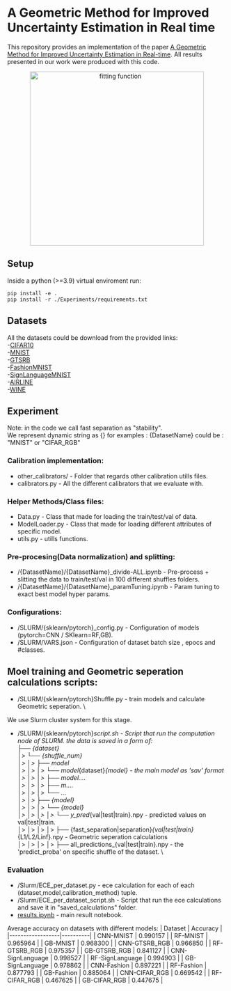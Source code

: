 # A Geometric Method for Improved Uncertainty Estimation in Real time

This repository provides an implementation of the paper [A Geometric Method for Improved Uncertainty Estimation in Real-time](https://arxiv.org/abs/2206.11562). 
All results presented in our work were produced with this code.

<p align="center">
  <img src="https://user-images.githubusercontent.com/40465916/202549252-94b749ee-47cd-4e28-b616-2482a22db720.jpg" alt="fitting function" width="400"/>
</p>


## Setup
Inside a python (>=3.9) virtual enviroment run:

    pip install -e .
    pip install -r ./Experiments/requirements.txt


## Datasets

All the datasets could be download from the provided links:\
-[CIFAR10](https://www.cs.toronto.edu/~kriz/cifar-10-python.tar.gz) \
-[MNIST](http://yann.lecun.com/exdb/mnist/) \
-[GTSRB](https://www.kaggle.com/meowmeowmeowmeowmeow/gtsrb-german-traffic-sign) \
-[FashionMNIST](https://www.kaggle.com/zalando-research/fashionmnist) \
-[SignLanguageMNIST](https://www.kaggle.com/datamunge/sign-language-mnist) \
-[AIRLINE](https://www.kaggle.com/datasets/teejmahal20/airline-passenger-satisfaction/) \
-[WINE](https://archive.ics.uci.edu/ml/datasets/wine+quality) 

## Experiment
Note: in the code we call fast separation as "stability". \
We represent dynamic string as {} for examples :
{DatasetName} could be : "MNIST" or "CIFAR_RGB" 

### Calibration implementation:
- other_calibrators/ - Folder that regards other calibration utills files.
- calibrators.py - All the different calibrators that we evaluate with.

### Helper Methods/Class files:
- Data.py - Class that made for loading the train/test/val of data.
- ModelLoader.py - Class that made for loading different attributes of specific model.
- utils.py - utills functions.

### Pre-procesing(Data normalization) and splitting:
- /{DatasetName}/{DatasetName}_divide-ALL.ipynb - Pre-process + slitting the data to train/test/val in 100 different shuffles folders. 
- /{DatasetName}/{DatasetName}_paramTuning.ipynb - Param tuning to exact best model hyper params.

### Configurations:
- /SLURM/{sklearn/pytorch}_config.py - Configuration of models (pytorch=CNN / SKlearn=RF,GB).
- /SLURM/VARS.json - Configuration of dataset batch size , epocs and #classes. 

## Moel training and Geometric seperation calculations scripts:
- /SLURM/{sklearn/pytorch}Shuffle.py - train models and calculate Geometric seperation. \



We use Slurm cluster system for this stage.
- /SLURM/{sklearn/pytorch}_script.sh - Script that run the computation node of SLURM.
the data is saved in a form of: \
├── {dataset}  \
│>      └── {shuffle_num} \
│>      │>      ├── model  \
│>      │>      │>       └── model_{dataset}_{model} - the main model as 'sav' format \
│>      │>      │>       ├── model.... \
│>      │>      │>       ├── m....  \
│>      │>      │>       └── ... \
│>      │>      ├── {model} \
│>      │>      │>   └── {model} \
│>      │>      │>       │>   └── y_pred_{val|test|train}.npy - predicted values on val|test|train. \
│>      │>      │>       │>   ├── {fast_separation|separation}_{val|test|train}_{L1/L2/Linf}.npy - Geometric seperation calculations \
│>      │>      │>       │>   ├── all_predictions_{val|test|train}.npy - the 'predict_proba' on specific shuffle of the dataset. \



### Evaluation
- /Slurm/ECE_per_dataset.py - ece calculation for each of each (dataset,model,calibration_method) tuple.
- /Slurm/ECE_per_dataset_script.sh - Script that run the ece calculations and save it in "saved_calculations" folder.
- [results.ipynb](https://github.com/NoSleepDeveloper/Geometric-Calibrator/blob/main/results.ipynb) - main result notebook.

Average accuracy on datasets with different models:
| Dataset          | Accuracy |
|------------------|----------|
| CNN-MNIST        | 0.990157 |
| RF-MNIST         | 0.965964 |
| GB-MNIST         | 0.968300 |
| CNN-GTSRB_RGB    | 0.966850 |
| RF-GTSRB_RGB     | 0.975357 |
| GB-GTSRB_RGB     | 0.841127 |
| CNN-SignLanguage | 0.998527 |
| RF-SignLanguage  | 0.994903 |
| GB-SignLanguage  | 0.978862 |
| CNN-Fashion      | 0.897221 |
| RF-Fashion       | 0.877793 |
| GB-Fashion       | 0.885064 |
| CNN-CIFAR_RGB    | 0.669542 |
| RF-CIFAR_RGB     | 0.467625 |
| GB-CIFAR_RGB     | 0.447675 |


<!-- 
Expected calibration error Table :
|     Dataset    	| Model 	| Fast Separation 	|   Separation  	|         SKlearn        	|           SBC          	|           HB           	|
|:--------------:	|:-----:	|:---------------:	|:-------------:	|:----------------------:	|:----------------------:	|:----------------------:	|
|       MNIST    	| CNN   	| 0.0029±0.0008   	| 0.0031±0.0007 	| 0.0032±0.0004 (9.38%)  	| 0.0190±0.0018 (84.74%) 	| 0.0046±0.0005 (36.96%) 	|
|      MNIST     	| RF    	| 0.0044±0.0005   	| 0.0045±0.0006 	| 0.0098±0.0012 (55.1%)  	| 0.0331±0.0017 (86.71%) 	| 0.0080±0.0009 (45%)    	|
|      MNIST     	| GB    	| 0.0040±0.0007   	| 0.0040±0.0008 	| 0.0176±0.0014 (77.27%) 	| 0.0384±0.0025 (89.58%) 	| 0.0074±0.0012 (45.95%) 	|
|     GTSRB_RGB  	| CNN   	| 0.0014±0.0005   	| 0.0015±0.0003 	| 0.0018±0.0004 (22.22%) 	| 0.1955±0.0072 (99.28%) 	| 0.0021±0.0005 (33.33%) 	|
|    GTSRB_RGB   	| RF    	| 0.0042±0.0005   	| 0.0042±0.0007 	| 0.0262±0.0014 (83.97%) 	| 0.0788±0.0047 (94.67%) 	| 0.0065±0.0013 (35.38%) 	|
|    GTSRB_RGB   	| GB    	| 0.0071±0.0010   	| 0.0075±0.0013 	| 0.1002±0.0029 (92.91%) 	| 0.1733±0.0045 (95.9%)  	| 0.0175±0.0013 (59.43%) 	|
|   SignLanguage 	| CNN   	| 0.0001±0.0001   	| 0.0001±0.0001 	| 0.0004±0.0002 (75%)    	| 0.1287±0.0151 (99.92%) 	| 0.0008±0.0004 (87.5%)  	|
|   SignLanguage 	| RF    	| 0.0008±0.0002   	| 0.0009±0.0003 	| 0.0049±0.0006 (83.67%) 	| 0.0728±0.0079 (98.9%)  	| 0.0026±0.0008 (69.23%) 	|
|   SignLanguage 	| GB    	| 0.0008±0.0003   	| 0.0008±0.0002 	| 0.0406±0.0018 (98.03%) 	| 0.2564±0.0207 (99.69%) 	| 0.0065±0.0009 (87.69%) 	|
|      Fashion   	| CNN   	| 0.0090±0.0007   	| 0.0087±0.0010 	| 0.0091±0.0013 (1.1%)   	| 0.0266±0.0021 (66.17%) 	| 0.0141±0.0018 (36.17%) 	|
|      Fashion   	| RF    	| 0.0091±0.0014   	| 0.0101±0.0016 	| 0.0111±0.0011 (18.02%) 	| 0.0506±0.0022 (82.02%) 	| 0.0170±0.0019 (46.47%) 	|
|      Fashion   	| GB    	| 0.0092±0.0014   	| 0.0093±0.0006 	| 0.0384±0.0019 (76.04%) 	| 0.0667±0.0027 (86.21%) 	| 0.0160±0.0021 (42.5%)  	|
|     CIFAR_RGB  	| CNN   	| 0.0110±0.0026   	| 0.0102±0.0020 	| 0.0155±0.0028 (29.03%) 	| 0.0559±0.0017 (80.32%) 	| 0.0188±0.0021 (41.49%) 	|
|     CIFAR_RGB  	| RF    	| 0.0142±0.0020   	| 0.0153±0.0017 	| 0.0342±0.0025 (58.48%) 	| 0.1437±0.0020 (90.12%) 	| 0.0370±0.0029 (61.62%) 	|
|     CIFAR_RGB  	| GB    	| 0.0155±0.0023   	| 0.0153±0.0016 	| 0.0769±0.0020 (79.84%) 	| 0.2036±0.0028 (92.39%) 	| 0.0404±0.0015 (61.63%) 	| -->

